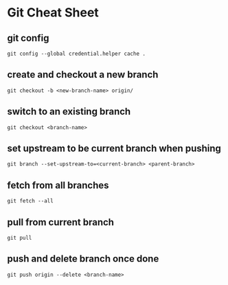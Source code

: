 # Git Cheat Sheet

## git config

```
git config --global credential.helper cache .
```

## create and checkout a new branch

```
git checkout -b <new-branch-name> origin/
```

## switch to an existing branch

```
git checkout <branch-name>
```

## set upstream to be current branch when pushing

```
git branch --set-upstream-to=<current-branch> <parent-branch>
```

## fetch from all branches

```
git fetch --all
```

## pull from current branch

```
git pull
```

## push and delete branch once done

```
git push origin --delete <branch-name>
```
